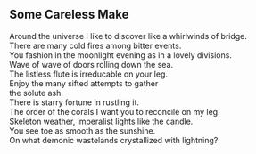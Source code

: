 Some Careless Make
------------------
Around the universe I like to discover like a whirlwinds of bridge.  
There are many cold fires among bitter events.  
You fashion in the moonlight evening as in a lovely divisions.  
Wave of wave of doors rolling down the sea.  
The listless flute is irreducable on your leg.  
Enjoy the many sifted attempts to gather  
the solute ash.  
There is starry fortune in rustling it.  
The order of the corals I want you to reconcile on my leg.  
Skeleton weather, imperalist lights like the candle.  
You see toe as smooth as the sunshine.  
On what demonic wastelands crystallized with lightning?  
